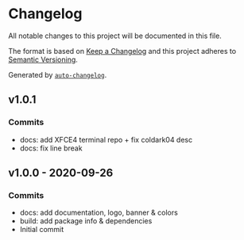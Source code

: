 # Changelog

All notable changes to this project will be documented in this file.

The format is based on [Keep a Changelog](https://keepachangelog.com/en/1.0.0/)
and this project adheres to [Semantic Versioning](https://semver.org/spec/v2.0.0.html).

Generated by [`auto-changelog`](https://github.com/CookPete/auto-changelog).

## v1.0.1

### Commits

- docs: add XFCE4 terminal repo + fix coldark04 desc 
- docs: fix line break 

## v1.0.0 - 2020-09-26

### Commits

- docs: add documentation, logo, banner & colors 
- build: add package info & dependencies 
- Initial commit 
